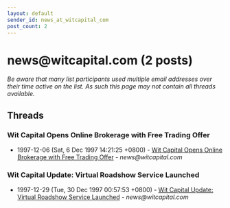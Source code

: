 ```yaml
---
layout: default
sender_id: news_at_witcapital_com
post_count: 2
---
```


# news<span>@</span>witcapital.com (2 posts)

_Be aware that many list participants used multiple email addresses over their time active on the list. As such this page may not contain all threads available._

## Threads

### Wit Capital Opens Online Brokerage with Free Trading Offer
+ 1997-12-06 (Sat, 6 Dec 1997 14:21:25 +0800) - [Wit Capital Opens Online Brokerage with Free Trading Offer](/archive/1997/12/69b72eb0236eb3528363de292748658d55bdf96eb55953de58ba6388d16fb018) - _news@witcapital.com_

### Wit Capital Update: Virtual Roadshow Service Launched
+ 1997-12-29 (Tue, 30 Dec 1997 00:57:53 +0800) - [Wit Capital Update: Virtual Roadshow Service Launched](/archive/1997/12/45f565eab14daae8f371393941530b7f4c76335f9898c93169849bf4c266c7da) - _news@witcapital.com_

